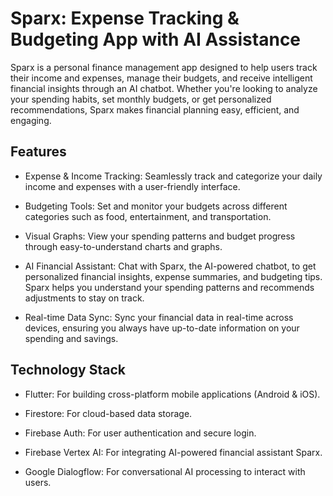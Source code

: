 # Sparx: Expense Tracking & Budgeting App with AI Assistance

Sparx is a personal finance management app designed to help users track their income and expenses, manage their budgets, and receive intelligent financial insights through an AI chatbot. Whether you're looking to analyze your spending habits, set monthly budgets, or get personalized recommendations, Sparx makes financial planning easy, efficient, and engaging.

## Features
- Expense & Income Tracking: Seamlessly track and categorize your daily income and expenses with a user-friendly interface.

- Budgeting Tools: Set and monitor your budgets across different categories such as food, entertainment, and transportation.

- Visual Graphs: View your spending patterns and budget progress through easy-to-understand charts and graphs.

- AI Financial Assistant: Chat with Sparx, the AI-powered chatbot, to get personalized financial insights, expense summaries, and budgeting tips. Sparx helps you understand your spending patterns and recommends adjustments to stay on track.

- Real-time Data Sync: Sync your financial data in real-time across devices, ensuring you always have up-to-date information on your spending and savings.

## Technology Stack
- Flutter: For building cross-platform mobile applications (Android & iOS).

- Firestore: For cloud-based data storage.

- Firebase Auth: For user authentication and secure login.

- Firebase Vertex AI: For integrating AI-powered financial assistant Sparx.

- Google Dialogflow: For conversational AI processing to interact with users.

